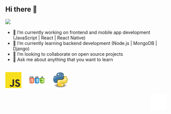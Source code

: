 <!-- <img src="https://github-readme-stats.vercel.app/api?username=mustafa0624&show_icons=true&theme=tokyonight" align='right' width="55%"> -->


## Hi there 👋
<!-- <p align="left"> <img src="https://komarev.com/ghpvc/?username=mustafa0624" alt="mustafa0624" /> </p> -->

[![](https://img.shields.io/badge/linkedin-%230077B5.svg?&style=for-the-badge&logo=linkedin&logoColor=white)](https://www.linkedin.com/in/mustafa-yucel-01bb161b7/)
<!-- [![](https://img.shields.io/badge/medium-%2312100E.svg?&style=for-the-badge&logo=medium&logoColor=white)](https://frcihan.medium.com/) -->
<!-- [![](https://img.shields.io/badge/youtube-%23FF0000.svg?&style=for-the-badge&logo=youtube&logoColor=white")](https://youtube.com/channel/UC0zq1UqPsGh51iBZnPNZIaQ) -->
<!-- [![](https://img.shields.io/badge/twitter-%231DA1F2.svg?&style=for-the-badge&logo=twitter&logoColor=white)](https://twitter.com/fr_cihan) -->
<!-- [![](https://img.shields.io/badge/google%20play-%2300c853.svg?&style=for-the-badge&logo=google%20play&logoColor=white)](https://play.google.com/store/apps/dev?id=5063465632723503345) -->



- 🔭 I’m currently working on frontend and mobile app development (JavaScript | React | React Native)
- 🌱 I’m currently learning backend development (Node.js | MongoDB | Django)
- 👯 I’m looking to collaborate on open source projects
- 💬 Ask me about anything that you want to learn
<br>
<img src="./1.png" alt="react-native" width="10%"  >
<img src="./2.png" alt="react-native" width="17.6%"  >
<img src="./3.png" alt="react-native" width="10%"  >

<p stlye="align:center">
<img src="./animation_500_kd7ngokt.gif" alt="react-native" width="10%" align="right"  >
</p>

<!-- ## Medium Articles -->

<!-- - [How to add GIFs in GitHub README Without Software](https://frcihan.medium.com/how-to-add-gifs-in-github-readme-without-software-2536128a3dff) -->
<!-- - [Google Play Services for Genymotion](https://frcihan.medium.com/google-play-services-for-genymotion-7d7ff8a056e2) -->



<!--

**frcihan/frcihan** is a ✨ _special_ ✨ repository because its `README.md` (this file) appears on your GitHub profile.

Here are some ideas to get you started:

- 🔭 I’m currently working on programming languages
- 🌱 I’m currently learning JavaScript | React | React Native
- 👯 I’m looking to collaborate on open source projects
- 🤔 I’m looking for help with ...
- 💬 Ask me about anything
- 📫 How to reach me: Twitter(https://twitter.com/farukci20)
- 😄 Pronouns: ...
- ⚡ Fun fact: ...
-->
